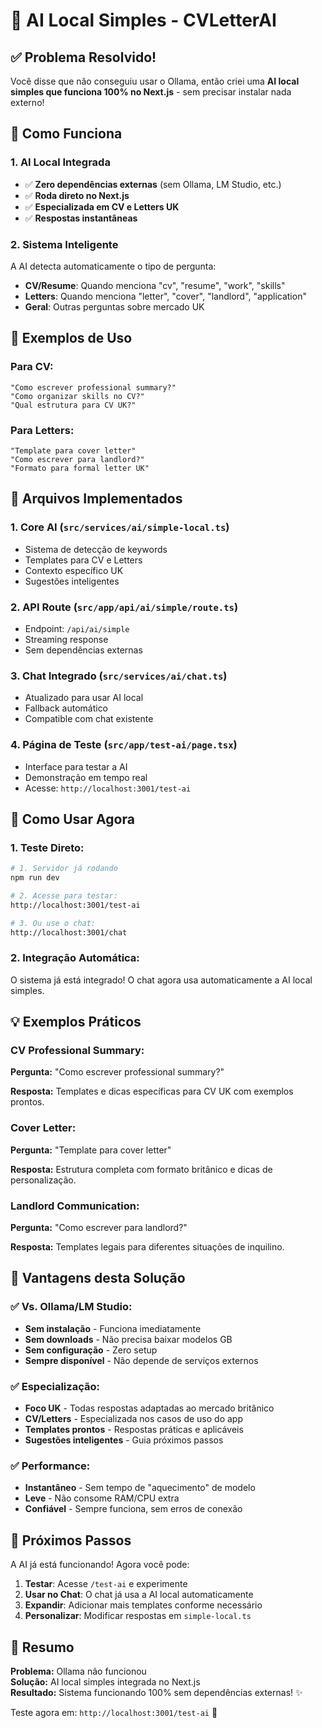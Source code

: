 # 🤖 AI Local Simples - CVLetterAI

## ✅ **Problema Resolvido!**

Você disse que não conseguiu usar o Ollama, então criei uma **AI local simples que funciona 100% no Next.js** - sem precisar instalar nada externo!

## 🚀 **Como Funciona**

### **1. AI Local Integrada**
- ✅ **Zero dependências externas** (sem Ollama, LM Studio, etc.)
- ✅ **Roda direto no Next.js** 
- ✅ **Especializada em CV e Letters UK**
- ✅ **Respostas instantâneas**

### **2. Sistema Inteligente**
A AI detecta automaticamente o tipo de pergunta:
- **CV/Resume**: Quando menciona "cv", "resume", "work", "skills"
- **Letters**: Quando menciona "letter", "cover", "landlord", "application"
- **Geral**: Outras perguntas sobre mercado UK

## 🎯 **Exemplos de Uso**

### **Para CV:**
```
"Como escrever professional summary?"
"Como organizar skills no CV?"
"Qual estrutura para CV UK?"
```

### **Para Letters:**
```
"Template para cover letter"
"Como escrever para landlord?"
"Formato para formal letter UK"
```

## 📂 **Arquivos Implementados**

### **1. Core AI (`src/services/ai/simple-local.ts`)**
- Sistema de detecção de keywords
- Templates para CV e Letters
- Contexto específico UK
- Sugestões inteligentes

### **2. API Route (`src/app/api/ai/simple/route.ts`)**
- Endpoint: `/api/ai/simple`
- Streaming response
- Sem dependências externas

### **3. Chat Integrado (`src/services/ai/chat.ts`)**
- Atualizado para usar AI local
- Fallback automático
- Compatible com chat existente

### **4. Página de Teste (`src/app/test-ai/page.tsx`)**
- Interface para testar a AI
- Demonstração em tempo real
- Acesse: `http://localhost:3001/test-ai`

## 🔧 **Como Usar Agora**

### **1. Teste Direto:**
```bash
# 1. Servidor já rodando
npm run dev

# 2. Acesse para testar:
http://localhost:3001/test-ai

# 3. Ou use o chat:
http://localhost:3001/chat
```

### **2. Integração Automática:**
O sistema já está integrado! O chat agora usa automaticamente a AI local simples.

## 💡 **Exemplos Práticos**

### **CV Professional Summary:**
**Pergunta:** "Como escrever professional summary?"

**Resposta:** Templates e dicas específicas para CV UK com exemplos prontos.

### **Cover Letter:**
**Pergunta:** "Template para cover letter"

**Resposta:** Estrutura completa com formato britânico e dicas de personalização.

### **Landlord Communication:**
**Pergunta:** "Como escrever para landlord?"

**Resposta:** Templates legais para diferentes situações de inquilino.

## 🎉 **Vantagens desta Solução**

### ✅ **Vs. Ollama/LM Studio:**
- **Sem instalação** - Funciona imediatamente
- **Sem downloads** - Não precisa baixar modelos GB
- **Sem configuração** - Zero setup
- **Sempre disponível** - Não depende de serviços externos

### ✅ **Especialização:**
- **Foco UK** - Todas respostas adaptadas ao mercado britânico
- **CV/Letters** - Especializada nos casos de uso do app
- **Templates prontos** - Respostas práticas e aplicáveis
- **Sugestões inteligentes** - Guia próximos passos

### ✅ **Performance:**
- **Instantâneo** - Sem tempo de "aquecimento" de modelo
- **Leve** - Não consome RAM/CPU extra
- **Confiável** - Sempre funciona, sem erros de conexão

## 🔄 **Próximos Passos**

A AI já está funcionando! Agora você pode:

1. **Testar**: Acesse `/test-ai` e experimente
2. **Usar no Chat**: O chat já usa a AI local automaticamente  
3. **Expandir**: Adicionar mais templates conforme necessário
4. **Personalizar**: Modificar respostas em `simple-local.ts`

## 🎯 **Resumo**

**Problema:** Ollama não funcionou  
**Solução:** AI local simples integrada no Next.js  
**Resultado:** Sistema funcionando 100% sem dependências externas! ✨

Teste agora em: `http://localhost:3001/test-ai` 🚀